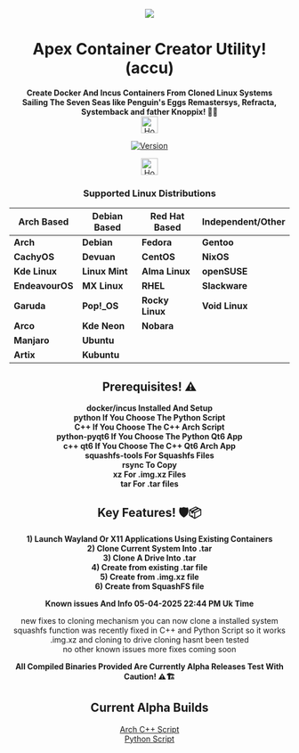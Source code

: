 <p align="center">
  <img src="https://i.postimg.cc/JhMRf2RZ/claudemods-03-17-2025.gif">
</p>

<h1 align="center">Apex Container Creator Utility! (accu)</h1>



<div align="center">
<strong>Create Docker And Incus Containers From Cloned Linux Systems</strong><br>



<div align="center">
 <strong>Sailing The Seven Seas like Penguin's Eggs Remastersys, Refracta, Systemback and father Knoppix! 🚢🌊</strong><br>

 
<div align="center">
  <a href="https://www.deepseek.com/" target="_blank">
    <img alt="Homepage" src="https://i.postimg.cc/Hs2vbbZ8/Deep-Seek-Homepage.png" style="height: 30px; width: auto;">
  </a>


  
[![Version](https://img.shields.io/github/v/release/claudemods/ACCU?color=FFD700&label=Latest%20Release&style=for-the-badge)](https://github.com/claudemods/ACCU/releases/tag/Alphas-22-03PM)


<div align="center">
  <a href="https://www.docker.com/" target="_blank">
    <img alt="Homepage" src="https://i.postimg.cc/K887TD02/5429470.png" style="height: 30px; width: auto;">
  </a>


<div align="center">
  
### Supported Linux Distributions

| Arch Based        | Debian Based   | Red Hat Based  | Independent/Other |
|-------------------|---------------|---------------|-------------------|
| **Arch**    | **Debian**     | **Fedora**     | **Gentoo**        |
| **CachyOS**      | **Devuan**     | **CentOS**     | **NixOS**         |
| **Kde Linux**    | **Linux Mint** | **Alma Linux** | **openSUSE**      |
| **EndeavourOS**   | **MX Linux**   | **RHEL**      | **Slackware**     |
| **Garuda**  | **Pop!_OS**    | **Rocky Linux**| **Void Linux**    |
| **Arco**    | **Kde Neon**   | **Nobara**    |                   |
| **Manjaro**       | **Ubuntu**     |               |                   |
| **Artix**         | **Kubuntu**    |               |                   |

<h2 align="center">Prerequisites! ⚠️</h2>
<p align="center">
  <strong>docker/incus Installed And Setup</strong><br>
  <strong>python If You Choose The Python Script</strong><br>
  <strong>C++ If You Choose The C++ Arch Script</strong><br>
  <strong>python-pyqt6 If You Choose The Python Qt6 App</strong><br>
  <strong>c++ qt6 If You Choose The C++ Qt6 Arch App</strong><br>
  <strong>squashfs-tools For Squashfs Files</strong><br>
  <strong>rsync To Copy</strong><br>
  <strong>xz For .img.xz Files</strong><br>
  <strong>tar For .tar files</strong>
</p>

<h2 align="center">Key Features! 🛡️📦</h2>
<p align="center">
  <strong>1) Launch Wayland Or X11 Applications Using Existing Containers</strong><br>
  <strong>2) Clone Current System Into .tar</strong><br>
  <strong>3) Clone A Drive Into .tar</strong><br>
  <strong>4) Create from existing .tar file</strong><br>
  <strong>5) Create from .img.xz file</strong><br>
  <strong>6) Create from SquashFS file</strong>
</p>



  <strong>Known issues And Info 05-04-2025 22:44 PM Uk Time</strong><br>
<div align="center">
new fixes to cloning mechanism you can now clone a installed system
<div align="center">
squashfs function was recently fixed in C++ and Python Script so it works
  <div align="center">
.img.xz and cloning to drive cloning hasnt been tested

<div align="center">

<div align="center">
no other known issues more fixes coming soon 


<strong> All Compiled Binaries Provided Are Currently Alpha Releases Test With Caution! ⚠️🏗️</strong><br>

<h2 align="center">Current Alpha Builds</h2>
<p align="center">
  <a href="https://github.com/claudemods/ACCU/tree/main/C%2B%2B%20Script/Unstable%2005-04-2025/">Arch C++ Script</a><br>
  <a href="https://github.com/claudemods/ACCU/tree/main/Universal%20Script/Unstable%2005-04-2025">Python Script</a>
</p>
